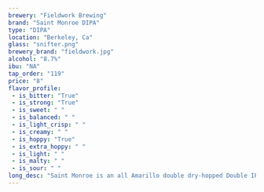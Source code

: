 ```yaml
---
brewery: "Fieldwork Brewing"
brand: "Saint Monroe DIPA"
type: "DIPA"
location: "Berkeley, Ca"
glass: "snifter.png"
brewery_brand: "fieldwork.jpg"
alcohol: "8.7%"
ibu: "NA"
tap_order: "119"
price: "8"
flavor_profile:
 - is_bitter: "True"
 - is_strong: "True"
 - is_sweet: " "
 - is_balanced: " "
 - is_light_crisp: " "
 - is_creamy: " "
 - is_hoppy: "True"
 - is_extra_hoppy: " "
 - is_light: " "
 - is_malty: " "
 - is_sour: " "
long_desc: "Saint Monroe is an all Amarillo double dry-hopped Double IPA that is sticky with grapefruit and peach notes and a mellow malt backbone"
---
```


